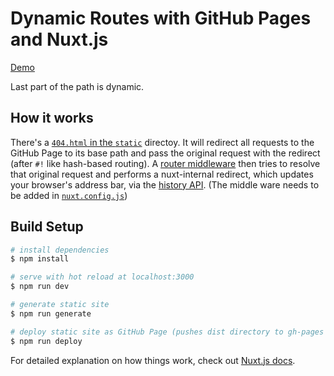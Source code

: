# Dynamic Routes with GitHub Pages and Nuxt.js

[Demo](https://mktcode.github.io/dynamic-nuxt-gh-pages/post/my-post-title)

Last part of the path is dynamic.

## How it works

There's a [`404.html` in the `static`](/static/404.html) directoy. It will redirect all requests to the GitHub Page to its base path and pass the original request with the redirect (after `#!` like hash-based routing). A [router middleware](/middleware/gh-pages-dynamic-routes.js) then tries to resolve that original request and performs a nuxt-internal redirect, which updates your browser's address bar, via the [history API](https://developer.mozilla.org/en-US/docs/Web/API/History_API). (The middle ware needs to be added in [`nuxt.config.js`](/nuxt.config.js))

## Build Setup

```bash
# install dependencies
$ npm install

# serve with hot reload at localhost:3000
$ npm run dev

# generate static site
$ npm run generate

# deploy static site as GitHub Page (pushes dist directory to gh-pages branch)
$ npm run deploy
```

For detailed explanation on how things work, check out [Nuxt.js docs](https://nuxtjs.org).
